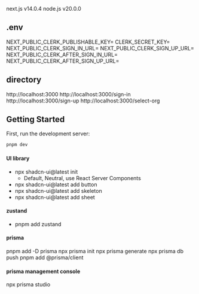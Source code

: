 next.js v14.0.4
node.js v20.0.0

## .env
NEXT_PUBLIC_CLERK_PUBLISHABLE_KEY=
CLERK_SECRET_KEY=
NEXT_PUBLIC_CLERK_SIGN_IN_URL=
NEXT_PUBLIC_CLERK_SIGN_UP_URL=
NEXT_PUBLIC_CLERK_AFTER_SIGN_IN_URL=
NEXT_PUBLIC_CLERK_AFTER_SIGN_UP_URL=

## directory
http://localhost:3000
http://localhost:3000/sign-in
http://localhost:3000/sign-up
http://localhost:3000/select-org


## Getting Started

First, run the development server:

```bash
pnpm dev
```

#### UI library
- npx shadcn-ui@latest init
  - Default, Neutral, use React Server Components
- npx shadcn-ui@latest add button
- npx shadcn-ui@latest add skeleton
- npx shadcn-ui@latest add sheet


#### zustand
- pnpm add zustand


#### prisma
pnpm add -D prisma
npx prisma init
npx prisma generate
npx prisma db push
pnpm add @prisma/client

#### prisma management console
npx prisma studio